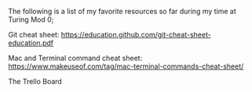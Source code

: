 The following is a list of my favorite resources so far during my time at Turing Mod 0;

Git cheat sheet: https://education.github.com/git-cheat-sheet-education.pdf

Mac and Terminal command cheat sheet: https://www.makeuseof.com/tag/mac-terminal-commands-cheat-sheet/

The Trello Board
